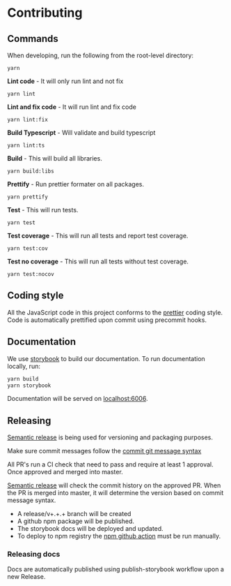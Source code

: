 # Contributing

## Commands

When developing, run the following from the root-level directory:

```shell
yarn
```

**Lint code** - It will only run lint and not fix

```shell
yarn lint
```

**Lint and fix code** - It will run lint and fix code

```shell
yarn lint:fix
```

**Build Typescript** - Will validate and build typescript

```shell
yarn lint:ts
```

**Build** - This will build all libraries.

```shell
yarn build:libs
```

**Prettify** - Run prettier formater on all packages.

```shell
yarn prettify
```

**Test** - This will run tests.

```shell
yarn test
```

**Test coverage** - This will run all tests and report test coverage.

```shell
yarn test:cov
```

**Test no coverage** - This will run all tests without test coverage.

```shell
yarn test:nocov
```

## Coding style

All the JavaScript code in this project conforms to the [prettier](https://github.com/prettier/prettier) coding style. Code is automatically prettified upon commit using precommit hooks.

## Documentation

We use [storybook](https://storybook.js.org/) to build our documentation. To run documentation locally, run:

```bash
yarn build
yarn storybook
```

Documentation will be served on [localhost:6006](http://localhost:6006).


## Releasing

[Semantic release](https://github.com/semantic-release/semantic-release) is being used for versioning and packaging purposes.

Make sure commit messages follow the [commit git message syntax](https://github.com/trixtateam/trixta-js/blob/master/.gitmessage)

All PR's run a CI check that need to pass and require at least 1 approval. Once approved and merged into master.

[Semantic release](https://github.com/semantic-release/semantic-release) will check the commit history on the approved PR. When the PR is merged into master, it will determine
the version based on commit message syntax.
- A release/v+.+.+ branch will be created
- A github npm package will be published.
- The storybook docs will be deployed and updated.
- To deploy to npm registry the [npm github action](https://github.com/trixtateam/trixta-js/actions/workflows/npm.yml) must be run manually.

### Releasing docs

Docs are automatically published using publish-storybook workflow upon a new Release.

